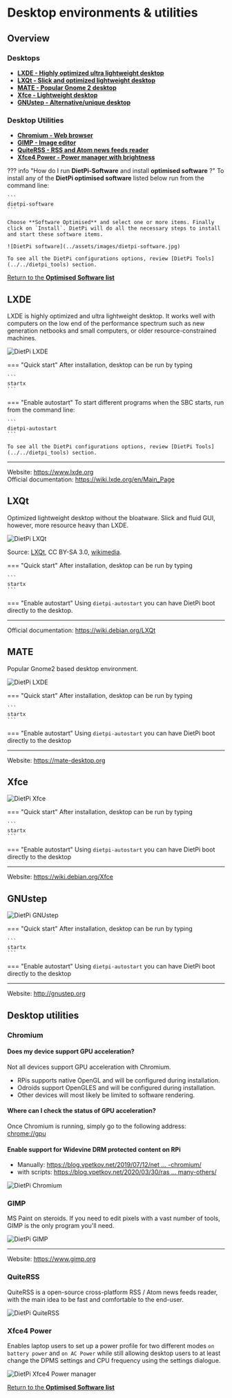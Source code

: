 # Desktop environments & utilities

## Overview

### Desktops

- [**LXDE - Highly optimized ultra lightweight desktop**](#lxde)
- [**LXQt - Slick and optimized lightweight desktop**](#lxqt)
- [**MATE - Popular Gnome 2 desktop**](#mate)
- [**Xfce - Lightweight desktop**](#xfce)
- [**GNUstep - Alternative/unique desktop**](#gnustep)

### Desktop Utilities

- [**Chromium - Web browser**](#chromium)
- [**GIMP - Image editor**](#gimp)
- [**QuiteRSS - RSS and Atom news feeds reader**](#quiterss)
- [**Xfce4 Power - Power manager with brightness**](#xfce4-power)

??? info "How do I run **DietPi-Software** and install **optimised software** ?"
    To install any of the **DietPi optimised software** listed below run from the command line:

    ```
    dietpi-software
    ```

    Choose **Software Optimised** and select one or more items. Finally click on `Install`. DietPi will do all the necessary steps to install and start these software items.

    ![DietPi software](../assets/images/dietpi-software.jpg)

    To see all the DietPi configurations options, review [DietPi Tools](../../dietpi_tools) section.

[Return to the **Optimised Software list**](../../software/)

## LXDE

LXDE is highly optimized and ultra lightweight desktop. It works well with computers on the low end of the performance spectrum such as new generation netbooks and small computers, or older resource-constrained machines.

![DietPi LXDE](../assets/images/dietpi-software-LXDE_desktop.jpg)

=== "Quick start"
    After installation, desktop can be run by typing

    ```
    startx
    ```

=== "Enable autostart"
    To start different programs when the SBC starts, run from the command line:

    ```
    dietpi-autostart
    ```

    To see all the DietPi configurations options, review [DietPi Tools](../../dietpi_tools) section.

***

Website: <https://www.lxde.org>  
Official documentation: <https://wiki.lxde.org/en/Main_Page>

## LXQt

Optimized lightweight desktop without the bloatware. Slick and fluid GUI, however, more resource heavy than LXDE.

![DietPi LXQt](../assets/images/dietpi-software-LXQt_desktop.png)

Source: [LXQt](https://lxqt.github.io/screenshots/), CC BY-SA 3.0, [wikimedia](https://commons.wikimedia.org/w/index.php?curid=52420839).

=== "Quick start"
    After installation, desktop can be run by typing

    ```
    startx
    ```

=== "Enable autostart"
    Using `dietpi-autostart` you can have DietPi boot directly to the desktop.

***

Official documentation: <https://wiki.debian.org/LXQt>  

## MATE

Popular Gnome2 based desktop environment.

![DietPi LXDE](../assets/images/dietpi-software-mate-desktop.jpg)

=== "Quick start"
    After installation, desktop can be run by typing

    ```
    startx
    ```

=== "Enable autostart"
    Using `dietpi-autostart` you can have DietPi boot directly to the desktop

***

Website: <https://mate-desktop.org>

## Xfce

![DietPi Xfce](../assets/images/dietpi-software-xfce-desktop.jpg)

=== "Quick start"
    After installation, desktop can be run by typing

    ```
    startx
    ```

=== "Enable autostart"
    Using `dietpi-autostart` you can have DietPi boot directly to the desktop

***

Website: <https://wiki.debian.org/Xfce>

## GNUstep

![DietPi GNUstep](../assets/images/dietpi-software-gnustep-desktop.jpg)

=== "Quick start"
    After installation, desktop can be run by typing

    ```
    startx
    ```

=== "Enable autostart"
    Using `dietpi-autostart` you can have DietPi boot directly to the desktop

***

Website: <http://gnustep.org>

## Desktop utilities

### Chromium

#### Does my device support GPU acceleration?

Not all devices support GPU acceleration with Chromium.

- RPis supports native OpenGL and will be configured during installation.
- Odroids support OpenGLES and will be configured during installation.
- Other devices will most likely be limited to software rendering.

#### Where can I check the status of GPU acceleration?

Once Chromium is running, simply go to the following address: <chrome://gpu>

#### Enable support for Widevine DRM protected content on RPi

- Manually: [https://blog.vpetkov.net/2019/07/12/net ... -chromium/](https://blog.vpetkov.net/2019/07/12/netflix-and-spotify-on-a-raspberry-pi-4-with-latest-default-chromium/)
- with scripts: [https://blog.vpetkov.net/2020/03/30/ras ... many-others/](https://blog.vpetkov.net/2020/03/30/raspberry-pi-netflix-one-line-easy-install-along-with-hulu-amazon-prime-disney-plus-hbo-spotify-pandora-and-many-others/)

![DietPi Chromium](../assets/images/dietpi-software-desktop-tools-chromium.jpg)

### GIMP

MS Paint on steroids. If you need to edit pixels with a vast number of tools, GIMP is the only program you'll need.

![DietPi GIMP](../assets/images/dietpi-software-desktop-tools-gimp.jpg)

***

Website: <https://www.gimp.org>

### QuiteRSS

QuiteRSS is a open-source cross-platform RSS / Atom news feeds reader, with the main idea to be fast and comfortable to the end-user.

![DietPi QuiteRSS](../assets/images/dietpi-software-desktop-tools-quiterss.jpg)

### Xfce4 Power

Enables laptop users to set up a power profile for two different modes `on battery power` and `on AC Power` while still allowing desktop users to at least change the DPMS settings and CPU frequency using the settings dialogue.

![DietPi Xfce4 Power manager](../assets/images/dietpi-software-desktop-tools-xfce4-power-manager.jpg)

[Return to the **Optimised Software list**](../../software/)
